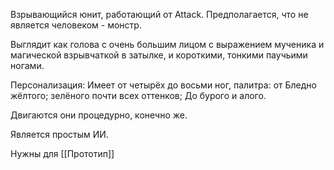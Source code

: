 Взрывающийся юнит, работающий от Attack.
Предполагается, что не является человеком - монстр.

Выглядит как голова с очень большим лицом с выражением мученика и магической взрывчаткой в затылке, и короткими, тонкими паучьими ногами.

Персонализация: Имеет от четырёх до восьми ног, палитра: от Бледно жёлтого; зелёного почти всех оттенков; До бурого и алого.

Двигаются они процедурно, конечно же.

Является простым ИИ.

Нужны для [[Прототип]]